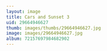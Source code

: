 ```yaml
---
layout: image
title: Cars and Sunset 3
uid: 29664946627
thumb: images/thumbs/29664946627.jpg
image: images/29664946627.jpg
album: 72157697984682902
---
```


